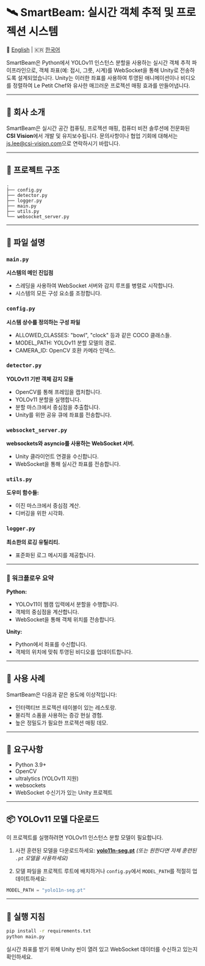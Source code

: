 # 🛰️ SmartBeam: 실시간 객체 추적 및 프로젝션 시스템

📘 [English](README.md) | 🇰🇷 [한국어](README.ko.md)

SmartBeam은 Python에서 YOLOv11 인스턴스 분할을 사용하는 실시간 객체 추적 파이프라인으로, 객체 좌표(예: 접시, 그릇, 시계)를 WebSocket을 통해 Unity로 전송하도록 설계되었습니다. Unity는 이러한 좌표를 사용하여 투영된 애니메이션이나 비디오를 정렬하여 Le Petit Chef와 유사한 매끄러운 프로젝션 매핑 효과를 만들어냅니다.

---

## 🏢 회사 소개
SmartBeam은 실시간 공간 컴퓨팅, 프로젝션 매핑, 컴퓨터 비전 솔루션에 전문화된 **CSI Vision**에서 개발 및 유지보수됩니다.
문의사항이나 협업 기회에 대해서는 [js.lee@csi-vision.com](mailto:js.lee@csi-vision.com)으로 연락하시기 바랍니다.

---

## 📁 프로젝트 구조
```
.
├── config.py
├── detector.py
├── logger.py
├── main.py
├── utils.py
└── websocket_server.py
```

---

## 🔧 파일 설명

### `main.py`
**시스템의 메인 진입점**
- 스레딩을 사용하여 WebSocket 서버와 감지 루프를 병렬로 시작합니다.
- 시스템의 모든 구성 요소를 조정합니다.

### `config.py`
**시스템 상수를 정의하는 구성 파일**
- ALLOWED_CLASSES: "bowl", "clock" 등과 같은 COCO 클래스들.
- MODEL_PATH: YOLOv11 분할 모델의 경로.
- CAMERA_ID: OpenCV 호환 카메라 인덱스.

### `detector.py`
**YOLOv11 기반 객체 감지 모듈**
- OpenCV를 통해 프레임을 캡처합니다.
- YOLOv11 분할을 실행합니다.
- 분할 마스크에서 중심점을 추출합니다.
- Unity를 위한 공유 큐에 좌표를 전송합니다.

### `websocket_server.py`
**websockets와 asyncio를 사용하는 WebSocket 서버.**
- Unity 클라이언트 연결을 수신합니다.
- WebSocket을 통해 실시간 좌표를 전송합니다.

### `utils.py`
**도우미 함수들:**
- 이진 마스크에서 중심점 계산.
- 디버깅을 위한 시각화.

### `logger.py`
**최소한의 로깅 유틸리티.**
- 표준화된 로그 메시지를 제공합니다.

---

### 🔁 워크플로우 요약
**Python:**
- YOLOv11이 웹캠 입력에서 분할을 수행합니다.
- 객체의 중심점을 계산합니다.
- WebSocket을 통해 객체 위치를 전송합니다.

**Unity:**
- Python에서 좌표를 수신합니다.
- 객체의 위치에 맞춰 투영된 비디오를 업데이트합니다.

---

## 🧠 사용 사례
SmartBeam은 다음과 같은 용도에 이상적입니다:
- 인터랙티브 프로젝션 테이블이 있는 레스토랑.
- 물리적 소품을 사용하는 증강 현실 경험.
- 높은 정밀도가 필요한 프로젝션 매핑 데모.

---

## 🔌 요구사항

- Python 3.9+
- OpenCV
- ultralytics (YOLOv11 지원)
- websockets
- WebSocket 수신기가 있는 Unity 프로젝트

---

## 📦 YOLOv11 모델 다운로드
이 프로젝트를 실행하려면 YOLOv11 인스턴스 분할 모델이 필요합니다.

1. 사전 훈련된 모델을 다운로드하세요:
[**yolo11n-seg.pt**](https://github.com/ultralytics/ultralytics/releases)
*(또는 원한다면 자체 훈련된 `.pt` 모델을 사용하세요)*

2. 모델 파일을 프로젝트 루트에 배치하거나 `config.py`에서 `MODEL_PATH`를 적절히 업데이트하세요:
```python
MODEL_PATH = "yolo11n-seg.pt"
```

---

## 🚀 실행 지침
```bash
pip install -r requirements.txt
python main.py
```
실시간 좌표를 받기 위해 Unity 씬이 열려 있고 WebSocket 데이터를 수신하고 있는지 확인하세요.